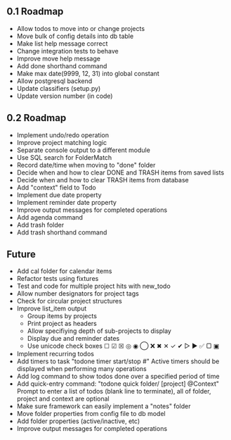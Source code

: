 
0.1 Roadmap
-----------
- Allow todos to move into or change projects
- Move bulk of config details into db table
- Make list help message correct
- Change integration tests to behave
- Improve move help message
- Add done shorthand command
- Make max date(9999, 12, 31) into global constant
- Allow postgresql backend
- Update classifiers (setup.py)
- Update version number (in code)

0.2 Roadmap
-----------
- Implement undo/redo operation
- Improve project matching logic
- Separate console output to a different module
- Use SQL search for FolderMatch
- Record date/time when moving to "done" folder
- Decide when and how to clear DONE and TRASH items from saved lists
- Decide when and how to clear TRASH items from database
- Add "context" field to Todo
- Implement due date property
- Implement reminder date property
- Improve output messages for completed operations
- Add agenda command
- Add trash folder
- Add trash shorthand command

Future
------
- Add cal folder for calendar items
- Refactor tests using fixtures
- Test and code for multiple project hits with new_todo
- Allow number designators for project tags
- Check for circular project structures
- Improve list_item output
  * Group items by projects
  * Print project as headers
  * Allow specifiying depth of sub-projects to display
  * Display due and reminder dates
  * Use unicode check boxes ☐ ☑ ☒ ◎ ◉  ◯ ❌ ✖ ✕ ✓ ✔  ▷ ► ✅  ▢ ▣
- Implement recurring todos
- Add timers to task "todone timer start/stop #"
  Active timers should be displayed when performing many operations
- Add log command to show todos done over a specified period of time
- Add quick-entry command: "todone quick folder/ [project] @Context"
  Prompt to enter a list of todos (blank line to terminate),
  all of folder, project and context are optional
- Make sure framework can easily implement a "notes" folder
- Move folder properties from config file to db model
- Add folder properties (active/inactive, etc)
- Improve output messages for completed operations
